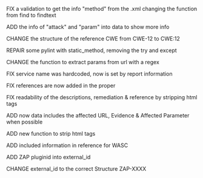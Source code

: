 FIX a validation to get the info "method" from the .xml changing the function from find to findtext

ADD the info of "attack" and "param" into data to show more info

CHANGE the structure of the reference CWE from CWE-12 to CWE:12

REPAIR some pylint with static_method, removing the try and except

CHANGE the function to extract params from url with a regex

FIX service name was hardcoded, now is set by report information

FIX references are now added in the proper

FIX readability of the descriptions, remediation & reference by stripping html tags

ADD now data includes the affected URL, Evidence & Affected Parameter when possible

ADD new function to strip html tags 

ADD included information in reference for WASC

ADD ZAP pluginid into external_id

CHANGE external_id to the correct Structure ZAP-XXXX
